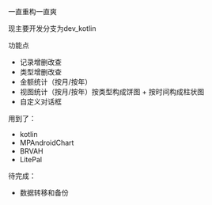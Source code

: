 一直重构一直爽

现主要开发分支为dev_kotlin

功能点
* 记录增删改查
* 类型增删改查
* 金额统计（按月/按年）
* 视图统计（按月/按年）按类型构成饼图 + 按时间构成柱状图
* 自定义对话框

用到了：
* kotlin
* MPAndroidChart
* BRVAH
* LitePal

待完成：
* 数据转移和备份

